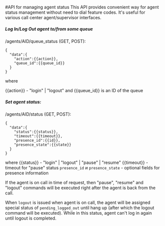 
#API for managing agent status
This API provides convenient way for agent status management without need to dial feature codes. It's useful for various call center agent/supervisor interfaces.

##### Log In/Log Out agent to/from some queue

/agents/AID/queue_status (GET, POST):

```
{
  "data":{
    "action":{{action}},
    "queue_id":{{queue_id}}
  }
}
```

where

{{action}} - "login" | "logout"
and {{queue_id}} is an ID of the queue

##### Set agent status:

/agents/AID/status  (GET, POST):
```
{
  "data":{
    "status":{{status}},
    "timeout":{{timeout}},
    "presence_id":{{id}},
    "presence_state":{{state}}
  }
}
```
where
{{status}} - "login" | "logout" | "pause" | "resume"
{{timeout}} - timeout for "pause" status
`presence_id` и `presence_state` - optional fields for presence information

If the agent is on call in time of request, then "pause",  "resume"  and "logout" commands will be executed right after the agent is back from the call.

When `logout` is issued when agent is on call, the agent will be assigned special status of `pending_logged_out` until hang up (after which the logout command will be executed). While in this status, agent can't log in again until logout is completed.
